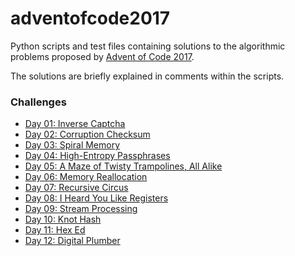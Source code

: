 # adventofcode2017

Python scripts and test files containing solutions to the algorithmic problems proposed by [Advent of Code 2017](https://adventofcode.com/2017/).

The solutions are briefly explained in comments within the scripts.

### Challenges

* [Day 01: Inverse Captcha](puzzle01.py)
* [Day 02: Corruption Checksum](puzzle02.py)
* [Day 03: Spiral Memory](puzzle03.py)
* [Day 04: High-Entropy Passphrases](puzzle04.py)
* [Day 05: A Maze of Twisty Trampolines, All Alike](puzzle05.py)
* [Day 06: Memory Reallocation](puzzle06.py)
* [Day 07: Recursive Circus](puzzle07.py)
* [Day 08: I Heard You Like Registers](puzzle08.py)
* [Day 09: Stream Processing](puzzle09.py)
* [Day 10: Knot Hash](puzzle10.py)
* [Day 11: Hex Ed](puzzle11.py)
* [Day 12: Digital Plumber](puzzle12.py)
